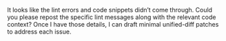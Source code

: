 It looks like the lint errors and code snippets didn’t come through. Could you please repost the specific lint messages along with the relevant code context? Once I have those details, I can draft minimal unified-diff patches to address each issue.
